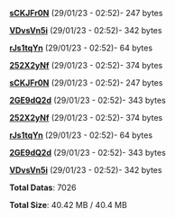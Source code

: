 [**sCKJFr0N**](/data/sCKJFr0N.txt) (29/01/23 - 02:52)- 247 bytes

[**VDvsVn5i**](/data/VDvsVn5i.txt) (29/01/23 - 02:52)- 342 bytes

[**rJs1tqYn**](/data/rJs1tqYn.txt) (29/01/23 - 02:52)- 64 bytes

[**252X2yNf**](/data/252X2yNf.txt) (29/01/23 - 02:52)- 374 bytes

[**sCKJFr0N**](/data/sCKJFr0N.txt) (29/01/23 - 02:52)- 247 bytes

[**2GE9dQ2d**](/data/2GE9dQ2d.txt) (29/01/23 - 02:52)- 343 bytes

[**252X2yNf**](/data/252X2yNf.txt) (29/01/23 - 02:52)- 374 bytes

[**rJs1tqYn**](/data/rJs1tqYn.txt) (29/01/23 - 02:52)- 64 bytes

[**2GE9dQ2d**](/data/2GE9dQ2d.txt) (29/01/23 - 02:52)- 343 bytes

[**VDvsVn5i**](/data/VDvsVn5i.txt) (29/01/23 - 02:52)- 342 bytes

**Total Datas**: 7026

**Total Size**: 40.42 MB / 40.4 MB